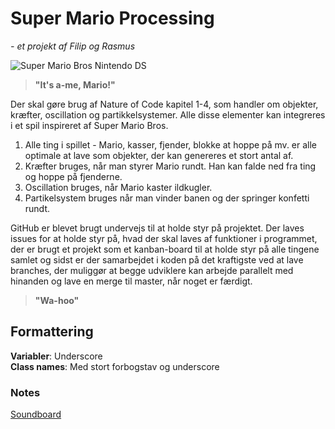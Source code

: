 # Super Mario Processing
*- et projekt af Filip og Rasmus*

![Super Mario Bros Nintendo DS](https://cdn02.nintendo-europe.com/media/images/10_share_images/games_15/nintendo_ds_22/SI_NDS_NewSuperMarioBrosDS.jpg)

> **"It's a-me, Mario!"**

Der skal gøre brug af Nature of Code kapitel 1-4, som handler om objekter, kræfter, oscillation og partikkelsystemer.
Alle disse elementer kan integreres i et spil inspireret af Super Mario Bros. 

 1. Alle ting i spillet - Mario, kasser, fjender, blokke at hoppe på mv. er alle optimale at lave som objekter, der kan genereres et stort antal af. 
 2. Kræfter bruges, når man styrer Mario rundt. Han kan falde ned fra ting og hoppe på fjenderne. 
 3. Oscillation bruges, når Mario kaster ildkugler.
 4. Partikelsystem bruges når man vinder banen og der springer konfetti rundt. 

GitHub er blevet brugt undervejs til at holde styr på projektet. Der laves issues for at holde styr på, hvad der skal laves af funktioner i programmet, der er brugt et projekt som et kanban-board til at holde styr på alle tingene samlet og sidst er der samarbejdet i koden på det kraftigste ved at lave branches, der muliggør at begge udviklere kan arbejde parallelt med hinanden og lave en merge til master, når noget er færdigt. 

> **"Wa-hoo"**


## Formattering
**Variabler**: Underscore  
**Class names**: Med stort forbogstav og underscore

### Notes
[Soundboard](https://www.101soundboards.com/boards/28072-mario-sounds-new-super-mario-bros-wii) 


